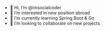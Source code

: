 - 👋 Hi, I’m @imsocialcoder
- 👀 I’m interested in new position abroad
- 🌱 I’m currently learning Spring Boot & Go
- 💞️ I’m looking to collaborate on new projects


<!---
imsocialcoder/imsocialcoder is a ✨ special ✨ repository because its `README.md` (this file) appears on your GitHub profile.
You can click the Preview link to take a look at your changes.
--->
